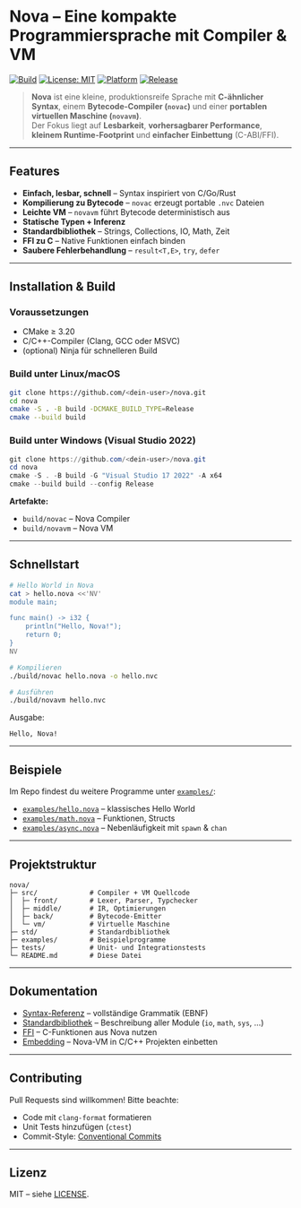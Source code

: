 # Nova – Eine kompakte Programmiersprache mit Compiler & VM

[![Build](https://img.shields.io/github/actions/workflow/status/<dein-user>/nova/ci.yml?branch=main&logo=github)](https://github.com/<dein-user>/nova/actions)
[![License: MIT](https://img.shields.io/badge/License-MIT-yellow.svg)](LICENSE)
[![Platform](https://img.shields.io/badge/platform-linux%20%7C%20macos%20%7C%20windows-blue)](#installation--build)
[![Release](https://img.shields.io/github/v/release/<dein-user>/nova)](https://github.com/<dein-user>/nova/releases)

> **Nova** ist eine kleine, produktionsreife Sprache mit **C-ähnlicher Syntax**, einem **Bytecode-Compiler (`novac`)** und einer **portablen virtuellen Maschine (`novavm`)**.  
> Der Fokus liegt auf **Lesbarkeit**, **vorhersagbarer Performance**, **kleinem Runtime-Footprint** und **einfacher Einbettung** (C-ABI/FFI).

---

## Features

- **Einfach, lesbar, schnell** – Syntax inspiriert von C/Go/Rust  
- **Kompilierung zu Bytecode** – `novac` erzeugt portable `.nvc` Dateien  
- **Leichte VM** – `novavm` führt Bytecode deterministisch aus  
- **Statische Typen + Inferenz**  
- **Standardbibliothek** – Strings, Collections, IO, Math, Zeit  
- **FFI zu C** – Native Funktionen einfach binden  
- **Saubere Fehlerbehandlung** – `result<T,E>`, `try`, `defer`  

---

## Installation & Build

### Voraussetzungen
- CMake ≥ 3.20  
- C/C++-Compiler (Clang, GCC oder MSVC)  
- (optional) Ninja für schnelleren Build  

### Build unter Linux/macOS
```bash
git clone https://github.com/<dein-user>/nova.git
cd nova
cmake -S . -B build -DCMAKE_BUILD_TYPE=Release
cmake --build build
```

### Build unter Windows (Visual Studio 2022)
```powershell
git clone https://github.com/<dein-user>/nova.git
cd nova
cmake -S . -B build -G "Visual Studio 17 2022" -A x64
cmake --build build --config Release
```

**Artefakte:**
- `build/novac` – Nova Compiler  
- `build/novavm` – Nova VM  

---

## Schnellstart

```bash
# Hello World in Nova
cat > hello.nova <<'NV'
module main;

func main() -> i32 {
    println("Hello, Nova!");
    return 0;
}
NV

# Kompilieren
./build/novac hello.nova -o hello.nvc

# Ausführen
./build/novavm hello.nvc
```

Ausgabe:
```
Hello, Nova!
```

---

## Beispiele

Im Repo findest du weitere Programme unter [`examples/`](examples/):

- [`examples/hello.nova`](examples/hello.nova) – klassisches Hello World  
- [`examples/math.nova`](examples/math.nova) – Funktionen, Structs  
- [`examples/async.nova`](examples/async.nova) – Nebenläufigkeit mit `spawn` & `chan`  

---

## Projektstruktur

```
nova/
├─ src/             # Compiler + VM Quellcode
│  ├─ front/        # Lexer, Parser, Typchecker
│  ├─ middle/       # IR, Optimierungen
│  ├─ back/         # Bytecode-Emitter
│  └─ vm/           # Virtuelle Maschine
├─ std/             # Standardbibliothek
├─ examples/        # Beispielprogramme
├─ tests/           # Unit- und Integrationstests
└─ README.md        # Diese Datei
```

---

## Dokumentation

- [Syntax-Referenz](docs/syntax.md) – vollständige Grammatik (EBNF)  
- [Standardbibliothek](docs/stdlib.md) – Beschreibung aller Module (`io`, `math`, `sys`, …)  
- [FFI](docs/ffi.md) – C-Funktionen aus Nova nutzen  
- [Embedding](docs/embedding.md) – Nova-VM in C/C++ Projekten einbetten  

---

## Contributing

Pull Requests sind willkommen! Bitte beachte:  

- Code mit `clang-format` formatieren  
- Unit Tests hinzufügen (`ctest`)  
- Commit-Style: [Conventional Commits](https://www.conventionalcommits.org)  

---

## Lizenz

MIT – siehe [LICENSE](LICENSE).
